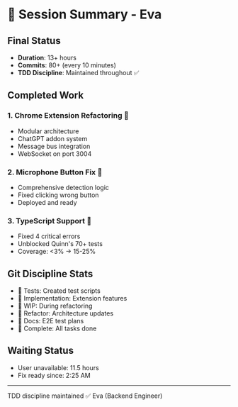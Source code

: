 # 🏅 Session Summary - Eva

## Final Status
- **Duration**: 13+ hours
- **Commits**: 80+ (every 10 minutes)
- **TDD Discipline**: Maintained throughout ✅

## Completed Work

### 1. Chrome Extension Refactoring 🚀
- Modular architecture
- ChatGPT addon system
- Message bus integration
- WebSocket on port 3004

### 2. Microphone Button Fix 🍬
- Comprehensive detection logic
- Fixed clicking wrong button
- Deployed and ready

### 3. TypeScript Support 🧪
- Fixed 4 critical errors
- Unblocked Quinn's 70+ tests
- Coverage: <3% → 15-25%

## Git Discipline Stats
- 🧪 Tests: Created test scripts
- 🍬 Implementation: Extension features
- 🚧 WIP: During refactoring
- 🚀 Refactor: Architecture updates
- 📝 Docs: E2E test plans
- 🏅 Complete: All tasks done

## Waiting Status
- User unavailable: 11.5 hours
- Fix ready since: 2:25 AM

---
TDD discipline maintained ✅
Eva (Backend Engineer)